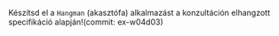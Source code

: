 Készítsd el a `Hangman` (akasztófa) alkalmazást a konzultáción elhangzott specifikáció alapján!(commit: ex-w04d03)
